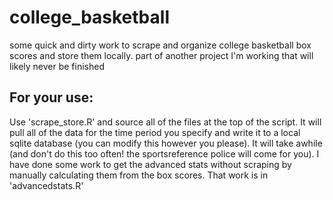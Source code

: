 # college_basketball
some quick and dirty work to scrape and organize college basketball box scores and store them locally. part of another project I'm working that will likely never be finished

## For your use:
Use 'scrape_store.R' and source all of the files at the top of the script. It will pull all of the data for the time period you specify and write it to a local sqlite database (you can modify this however you please). It will take awhile (and don't do this too often! the sportsreference police will come for you). I have done some work to get the advanced stats without scraping by manually calculating them from the box scores. That work is in 'advancedstats.R'
